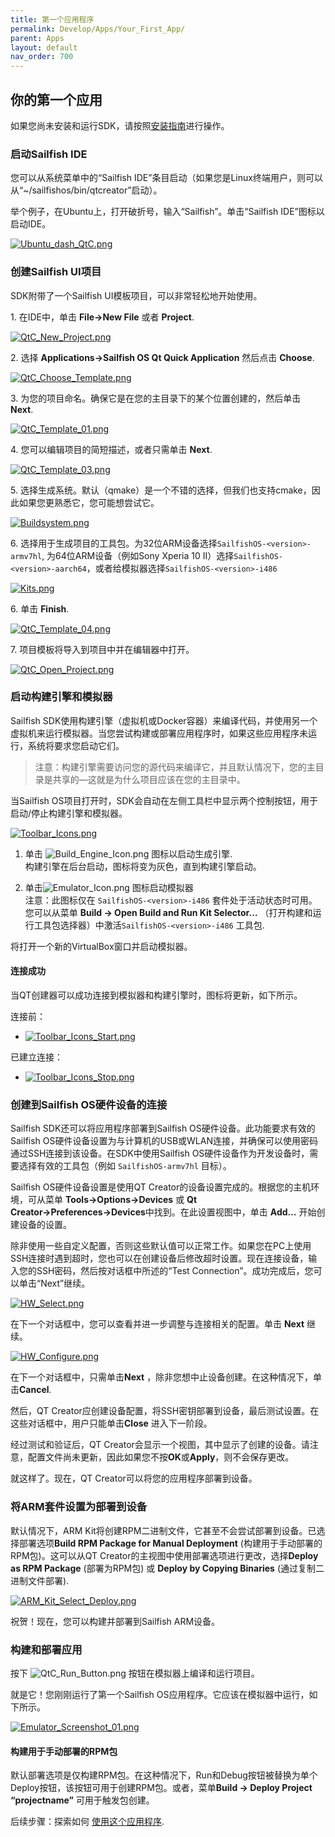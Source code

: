 ```yaml
---
title: 第一个应用程序
permalink: Develop/Apps/Your_First_App/
parent: Apps
layout: default
nav_order: 700
---
```


## 你的第一个应用

如果您尚未安装和运行SDK，请按照[安装指南](/Tools/Sailfish_SDK/Installation)进行操作。

### 启动Sailfish IDE

您可以从系统菜单中的“Sailfish IDE”条目启动（如果您是Linux终端用户，则可以从“~/sailfishos/bin/qtcreator”启动）。

举个例子，在Ubuntu上，打开破折号，输入“Sailfish”。单击“Sailfish IDE”图标以启动IDE。

<a href="Ubuntu_dash_QtC.png" style="width:30em;display:block">
    <img src="Ubuntu_dash_QtC.png"
         alt="Ubuntu_dash_QtC.png"
         class="md_thumbnail" style="max-width:100%"/>
</a>

### 创建Sailfish UI项目

SDK附带了一个Sailfish UI模板项目，可以非常轻松地开始使用。

1\. 在IDE中，单击 **File→New File** 或者 **Project**.

<a href="QtC_New_Project.png" style="width:30em;display:block">
    <img src="QtC_New_Project.png"
         alt="QtC_New_Project.png"
         class="md_thumbnail" style="max-width:100%"/>
</a>

2\. 选择 **Applications→Sailfish OS Qt Quick Application** 然后点击 **Choose**.

<a href="QtC_Choose_Template.png" style="width:30em;display:block">
    <img src="QtC_Choose_Template.png"
         alt="QtC_Choose_Template.png"
         class="md_thumbnail" style="max-width:100%"/>
</a>

3\. 为您的项目命名。确保它是在您的主目录下的某个位置创建的，然后单击 **Next**.

<a href="QtC_Template_01.png" style="width:30em;display:block">
    <img src="QtC_Template_01.png"
         alt="QtC_Template_01.png"
         class="md_thumbnail" style="max-width:100%"/>
</a>

4\. 您可以编辑项目的简短描述，或者只需单击 **Next**.

<a href="QtC_Template_03.png" style="width:30em;display:block">
    <img src="QtC_Template_03.png"
         alt="QtC_Template_03.png"
         class="md_thumbnail" style="max-width:100%"/>
</a>

5\. 选择生成系统。默认（qmake）是一个不错的选择，但我们也支持cmake，因此如果您更熟悉它，您可能想尝试它。

<a href="Buildsystem.png" style="width:30em;display:block">
    <img src="Buildsystem.png"
         alt="Buildsystem.png"
         class="md_thumbnail" style="max-width:100%"/>
</a>

6\. 选择用于生成项目的工具包。为32位ARM设备选择`SailfishOS-<version>-armv7hl`, 为64位ARM设备（例如Sony Xperia 10 II）选择`SailfishOS-<version>-aarch64`，或者给模拟器选择`SailfishOS-<version>-i486`

<a href="Kits.png" style="width:30em;display:block">
    <img src="Kits.png"
         alt="Kits.png"
         class="md_thumbnail" style="max-width:100%"/>
</a>

6\. 单击 **Finish**.

<a href="QtC_Template_04.png" style="width:30em;display:block">
    <img src="QtC_Template_04.png"
         alt="QtC_Template_04.png"
         class="md_thumbnail" style="max-width:100%"/>
</a>

7\. 项目模板将导入到项目中并在编辑器中打开。

<a href="QtC_Open_Project.png" style="width:30em;display:block">
    <img src="QtC_Open_Project.png"
         alt="QtC_Open_Project.png"
         class="md_thumbnail" style="max-width:100%"/>
</a>

### 启动构建引擎和模拟器

Sailfish SDK使用构建引擎（虚拟机或Docker容器）来编译代码，并使用另一个虚拟机来运行模拟器。当您尝试构建或部署应用程序时，如果这些应用程序未运行，系统将要求您启动它们。

> 注意：构建引擎需要访问您的源代码来编译它，并且默认情况下，您的主目录是共享的—这就是为什么项目应该在您的主目录中。

当Sailfish OS项目打开时，SDK会自动在左侧工具栏中显示两个控制按钮，用于启动/停止构建引擎和模拟器。

<a href="Toolbar_Icons.png" style="width:30em;display:block">
    <img src="Toolbar_Icons.png"
         alt="Toolbar_Icons.png"
         class="md_thumbnail" style="max-width:100%"/>
</a>

1. 单击 ![Build_Engine_Icon.png](/Tools/Sailfish_SDK/FAQ/Build_Engine_Icon.png "Build_Engine_Icon.png") 图标以启动生成引擎.\
   构建引擎在后台启动，图标将变为灰色，直到构建引擎启动。

1. 单击![Emulator_Icon.png](/Tools/Sailfish_SDK/FAQ/Emulator_Icon.png "Emulator_Icon.png") 图标启动模拟器\
   注意：此图标仅在 `SailfishOS-<version>-i486` 套件处于活动状态时可用。您可以从菜单 **Build → Open Build and Run Kit Selector…** （打开构建和运行工具包选择器）中激活`SailfishOS-<version>-i486` 工具包.

将打开一个新的VirtualBox窗口并启动模拟器。

#### 连接成功

当QT创建器可以成功连接到模拟器和构建引擎时，图标将更新，如下所示。

连接前：
  - <a href="Toolbar_Icons_Start.png" style="width:30em;display:block">
      <img src="Toolbar_Icons_Start.png"
           alt="Toolbar_Icons_Start.png"
           class="md_thumbnail" style="max-width:100%"/>
    </a>

已建立连接：
  - <a href="Toolbar_Icons_Stop.png" style="width:30em;display:block">
      <img src="Toolbar_Icons_Stop.png"
           alt="Toolbar_Icons_Stop.png"
           class="md_thumbnail" style="max-width:100%"/>
    </a>

### 创建到Sailfish OS硬件设备的连接

Sailfish SDK还可以将应用程序部署到Sailfish OS硬件设备。此功能要求有效的Sailfish OS硬件设备设置为与计算机的USB或WLAN连接，并确保可以使用密码通过SSH连接到该设备。在SDK中使用Sailfish OS硬件设备作为开发设备时，需要选择有效的工具包（例如 `SailfishOS-armv7hl` 目标）。

Sailfish OS硬件设备设置是使用QT Creator的设备设置完成的。根据您的主机环境，可从菜单 **Tools→Options→Devices** 或 **Qt Creator→Preferences→Devices**中找到。在此设置视图中，单击 **Add…** 开始创建设备的设置。

除非使用一些自定义配置，否则这些默认值可以正常工作。如果您在PC上使用SSH连接时遇到超时，您也可以在创建设备后修改超时设置。现在连接设备，输入您的SSH密码，然后按对话框中所述的“Test Connection”。成功完成后，您可以单击“Next”继续。

<a href="HW_Select.png" style="width:30em;display:block">
    <img src="HW_Select.png"
         alt="HW_Select.png"
         class="md_thumbnail" style="max-width:100%"/>
</a>

在下一个对话框中，您可以查看并进一步调整与连接相关的配置。单击 **Next** 继续。

<a href="HW_Configure.png" style="width:30em;display:block">
    <img src="HW_Configure.png"
         alt="HW_Configure.png"
         class="md_thumbnail" style="max-width:100%"/>
</a>

在下一个对话框中，只需单击**Next** ，除非您想中止设备创建。在这种情况下，单击**Cancel**.

然后，QT Creator应创建设备配置，将SSH密钥部署到设备，最后测试设置。在这些对话框中，用户只能单击**Close** 进入下一阶段。

经过测试和验证后，QT Creator会显示一个视图，其中显示了创建的设备。请注意，配置文件尚未更新，因此如果您不按**OK**或**Apply**，则不会保存更改。

就这样了。现在，QT Creator可以将您的应用程序部署到设备。

### 将ARM套件设置为部署到设备

默认情况下，ARM Kit将创建RPM二进制文件，它甚至不会尝试部署到设备。已选择部署选项**Build RPM Package for Manual Deployment** (构建用于手动部署的RPM包)。这可以从QT Creator的主视图中使用部署选项进行更改，选择**Deploy as RPM Package** (部署为RPM包) 或 **Deploy by Copying Binaries** (通过复制二进制文件部署).

<a href="ARM_Kit_Select_Deploy.png" style="width:30em;display:block">
    <img src="ARM_Kit_Select_Deploy.png"
         alt="ARM_Kit_Select_Deploy.png"
         class="md_thumbnail" style="max-width:100%"/>
</a>

祝贺！现在，您可以构建并部署到Sailfish ARM设备。

### 构建和部署应用

按下 ![QtC_Run_Button.png](QtC_Run_Button.png "QtC_Run_Button.png")
按钮在模拟器上编译和运行项目。

就是它！您刚刚运行了第一个Sailfish OS应用程序。它应该在模拟器中运行，如下所示。

<a href="Emulator_Screenshot_01.png" style="width:30em;display:block">
    <img src="Emulator_Screenshot_01.png"
         alt="Emulator_Screenshot_01.png"
         class="md_thumbnail" style="max-width:100%"/>
</a>

#### 构建用于手动部署的RPM包

默认部署选项是仅构建RPM包。在这种情况下，Run和Debug按钮被替换为单个Deploy按钮，该按钮可用于创建RPM包。或者，菜单**Build → Deploy Project “projectname”** 可用于触发包创建。

后续步骤：探索如何 [使用这个应用程序](/Develop/Apps/Using_Sailfish_OS_Apps).

